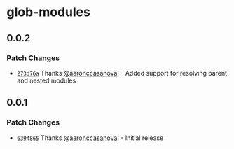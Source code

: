 # glob-modules

## 0.0.2

### Patch Changes

- [`273d76a`](https://github.com/aaronccasanova/aacc/commit/273d76ae05c85e1438fc34ed659546b9086b0703)
  Thanks [@aaronccasanova](https://github.com/aaronccasanova)! - Added support
  for resolving parent and nested modules

## 0.0.1

### Patch Changes

- [`6394865`](https://github.com/aaronccasanova/aacc/commit/639486532d7972170bea5b63a21831f556877d9f)
  Thanks [@aaronccasanova](https://github.com/aaronccasanova)! - Initial release
